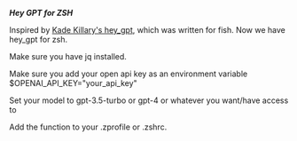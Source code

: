 ***Hey GPT for ZSH*** 

Inspired by [Kade Killary's hey_gpt](https://kadekillary.work/posts/1000x-eng/), which was written for fish.
Now we have hey_gpt for zsh.

Make sure you have jq installed.

Make sure you add your open api key as an environment variable $OPENAI_API_KEY="your_api_key"

Set your model to gpt-3.5-turbo or gpt-4 or whatever you want/have access to

Add the function to your .zprofile or .zshrc.

